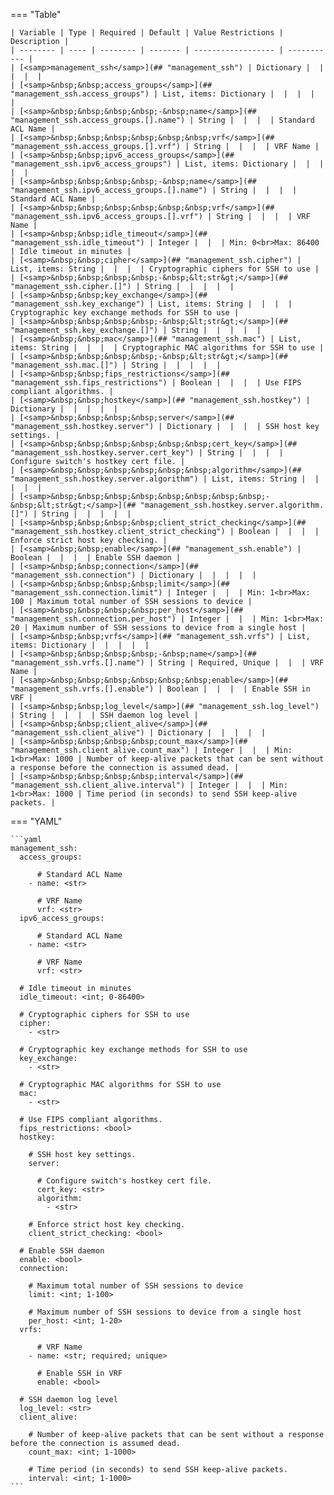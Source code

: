 <!--
  ~ Copyright (c) 2024 Arista Networks, Inc.
  ~ Use of this source code is governed by the Apache License 2.0
  ~ that can be found in the LICENSE file.
  -->
=== "Table"

    | Variable | Type | Required | Default | Value Restrictions | Description |
    | -------- | ---- | -------- | ------- | ------------------ | ----------- |
    | [<samp>management_ssh</samp>](## "management_ssh") | Dictionary |  |  |  |  |
    | [<samp>&nbsp;&nbsp;access_groups</samp>](## "management_ssh.access_groups") | List, items: Dictionary |  |  |  |  |
    | [<samp>&nbsp;&nbsp;&nbsp;&nbsp;-&nbsp;name</samp>](## "management_ssh.access_groups.[].name") | String |  |  |  | Standard ACL Name |
    | [<samp>&nbsp;&nbsp;&nbsp;&nbsp;&nbsp;&nbsp;vrf</samp>](## "management_ssh.access_groups.[].vrf") | String |  |  |  | VRF Name |
    | [<samp>&nbsp;&nbsp;ipv6_access_groups</samp>](## "management_ssh.ipv6_access_groups") | List, items: Dictionary |  |  |  |  |
    | [<samp>&nbsp;&nbsp;&nbsp;&nbsp;-&nbsp;name</samp>](## "management_ssh.ipv6_access_groups.[].name") | String |  |  |  | Standard ACL Name |
    | [<samp>&nbsp;&nbsp;&nbsp;&nbsp;&nbsp;&nbsp;vrf</samp>](## "management_ssh.ipv6_access_groups.[].vrf") | String |  |  |  | VRF Name |
    | [<samp>&nbsp;&nbsp;idle_timeout</samp>](## "management_ssh.idle_timeout") | Integer |  |  | Min: 0<br>Max: 86400 | Idle timeout in minutes |
    | [<samp>&nbsp;&nbsp;cipher</samp>](## "management_ssh.cipher") | List, items: String |  |  |  | Cryptographic ciphers for SSH to use |
    | [<samp>&nbsp;&nbsp;&nbsp;&nbsp;-&nbsp;&lt;str&gt;</samp>](## "management_ssh.cipher.[]") | String |  |  |  |  |
    | [<samp>&nbsp;&nbsp;key_exchange</samp>](## "management_ssh.key_exchange") | List, items: String |  |  |  | Cryptographic key exchange methods for SSH to use |
    | [<samp>&nbsp;&nbsp;&nbsp;&nbsp;-&nbsp;&lt;str&gt;</samp>](## "management_ssh.key_exchange.[]") | String |  |  |  |  |
    | [<samp>&nbsp;&nbsp;mac</samp>](## "management_ssh.mac") | List, items: String |  |  |  | Cryptographic MAC algorithms for SSH to use |
    | [<samp>&nbsp;&nbsp;&nbsp;&nbsp;-&nbsp;&lt;str&gt;</samp>](## "management_ssh.mac.[]") | String |  |  |  |  |
    | [<samp>&nbsp;&nbsp;fips_restrictions</samp>](## "management_ssh.fips_restrictions") | Boolean |  |  |  | Use FIPS compliant algorithms. |
    | [<samp>&nbsp;&nbsp;hostkey</samp>](## "management_ssh.hostkey") | Dictionary |  |  |  |  |
    | [<samp>&nbsp;&nbsp;&nbsp;&nbsp;server</samp>](## "management_ssh.hostkey.server") | Dictionary |  |  |  | SSH host key settings. |
    | [<samp>&nbsp;&nbsp;&nbsp;&nbsp;&nbsp;&nbsp;cert_key</samp>](## "management_ssh.hostkey.server.cert_key") | String |  |  |  | Configure switch's hostkey cert file. |
    | [<samp>&nbsp;&nbsp;&nbsp;&nbsp;&nbsp;&nbsp;algorithm</samp>](## "management_ssh.hostkey.server.algorithm") | List, items: String |  |  |  |  |
    | [<samp>&nbsp;&nbsp;&nbsp;&nbsp;&nbsp;&nbsp;&nbsp;&nbsp;-&nbsp;&lt;str&gt;</samp>](## "management_ssh.hostkey.server.algorithm.[]") | String |  |  |  |  |
    | [<samp>&nbsp;&nbsp;&nbsp;&nbsp;client_strict_checking</samp>](## "management_ssh.hostkey.client_strict_checking") | Boolean |  |  |  | Enforce strict host key checking. |
    | [<samp>&nbsp;&nbsp;enable</samp>](## "management_ssh.enable") | Boolean |  |  |  | Enable SSH daemon |
    | [<samp>&nbsp;&nbsp;connection</samp>](## "management_ssh.connection") | Dictionary |  |  |  |  |
    | [<samp>&nbsp;&nbsp;&nbsp;&nbsp;limit</samp>](## "management_ssh.connection.limit") | Integer |  |  | Min: 1<br>Max: 100 | Maximum total number of SSH sessions to device |
    | [<samp>&nbsp;&nbsp;&nbsp;&nbsp;per_host</samp>](## "management_ssh.connection.per_host") | Integer |  |  | Min: 1<br>Max: 20 | Maximum number of SSH sessions to device from a single host |
    | [<samp>&nbsp;&nbsp;vrfs</samp>](## "management_ssh.vrfs") | List, items: Dictionary |  |  |  |  |
    | [<samp>&nbsp;&nbsp;&nbsp;&nbsp;-&nbsp;name</samp>](## "management_ssh.vrfs.[].name") | String | Required, Unique |  |  | VRF Name |
    | [<samp>&nbsp;&nbsp;&nbsp;&nbsp;&nbsp;&nbsp;enable</samp>](## "management_ssh.vrfs.[].enable") | Boolean |  |  |  | Enable SSH in VRF |
    | [<samp>&nbsp;&nbsp;log_level</samp>](## "management_ssh.log_level") | String |  |  |  | SSH daemon log level |
    | [<samp>&nbsp;&nbsp;client_alive</samp>](## "management_ssh.client_alive") | Dictionary |  |  |  |  |
    | [<samp>&nbsp;&nbsp;&nbsp;&nbsp;count_max</samp>](## "management_ssh.client_alive.count_max") | Integer |  |  | Min: 1<br>Max: 1000 | Number of keep-alive packets that can be sent without a response before the connection is assumed dead. |
    | [<samp>&nbsp;&nbsp;&nbsp;&nbsp;interval</samp>](## "management_ssh.client_alive.interval") | Integer |  |  | Min: 1<br>Max: 1000 | Time period (in seconds) to send SSH keep-alive packets. |

=== "YAML"

    ```yaml
    management_ssh:
      access_groups:

          # Standard ACL Name
        - name: <str>

          # VRF Name
          vrf: <str>
      ipv6_access_groups:

          # Standard ACL Name
        - name: <str>

          # VRF Name
          vrf: <str>

      # Idle timeout in minutes
      idle_timeout: <int; 0-86400>

      # Cryptographic ciphers for SSH to use
      cipher:
        - <str>

      # Cryptographic key exchange methods for SSH to use
      key_exchange:
        - <str>

      # Cryptographic MAC algorithms for SSH to use
      mac:
        - <str>

      # Use FIPS compliant algorithms.
      fips_restrictions: <bool>
      hostkey:

        # SSH host key settings.
        server:

          # Configure switch's hostkey cert file.
          cert_key: <str>
          algorithm:
            - <str>

        # Enforce strict host key checking.
        client_strict_checking: <bool>

      # Enable SSH daemon
      enable: <bool>
      connection:

        # Maximum total number of SSH sessions to device
        limit: <int; 1-100>

        # Maximum number of SSH sessions to device from a single host
        per_host: <int; 1-20>
      vrfs:

          # VRF Name
        - name: <str; required; unique>

          # Enable SSH in VRF
          enable: <bool>

      # SSH daemon log level
      log_level: <str>
      client_alive:

        # Number of keep-alive packets that can be sent without a response before the connection is assumed dead.
        count_max: <int; 1-1000>

        # Time period (in seconds) to send SSH keep-alive packets.
        interval: <int; 1-1000>
    ```

